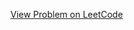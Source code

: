 [View Problem on LeetCode](https://leetcode.com/problems/best-time-to-buy-and-sell-stock-using-strategy/)